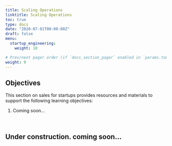 ```yaml
---
title: Scaling Operations
linktitle: Scaling Operations
toc: true
type: docs
date: "2020-07-01T00:00:00Z"
draft: false
menu:
  startup_engineering:
    weight: 10

# Prev/next pager order (if `docs_section_pager` enabled in `params.toml`)
weight: 9
---
```


## Objectives

This section on sales for startups provides resources and materials to support the following learning objectives:
1. Coming soon...

<br/>

## Under construction. coming soon...
